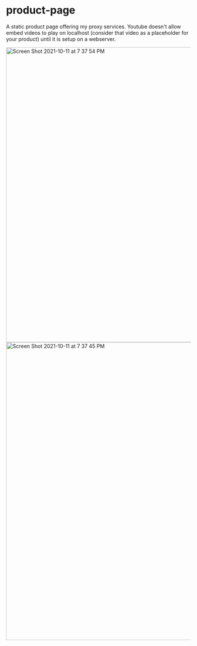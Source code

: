 # product-page
A static product page offering my proxy services. Youtube doesn't allow embed videos to play on localhost (consider that video as a placeholder for your product) until it is setup on a webserver. 

<img width="802" alt="Screen Shot 2021-10-11 at 7 37 54 PM" src="https://user-images.githubusercontent.com/36686123/136867485-33d12e7a-740e-497c-a5d8-41b53cccd97e.png">


<img width="810" alt="Screen Shot 2021-10-11 at 7 37 45 PM" src="https://user-images.githubusercontent.com/36686123/136867479-67081007-9358-4977-8300-b03e5faba845.png">

